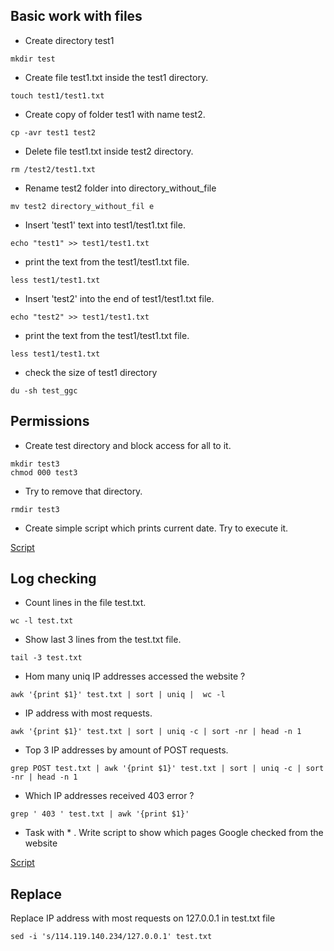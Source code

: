 ##  Basic work with files

- Create directory test1

```console
mkdir test
```

- Create file test1.txt inside the test1 directory.

```console
touch test1/test1.txt
```


-   Create copy of folder test1 with name test2.

```console
cp -avr test1 test2
```
  

-    Delete file test1.txt inside test2 directory.

```console
rm /test2/test1.txt
```


-    Rename test2 folder into directory_without_file

```console
mv test2 directory_without_fil e
```


-    Insert 'test1' text into test1/test1.txt file.

```console
echo "test1" >> test1/test1.txt
```


-    print the text from the test1/test1.txt file.

```console
less test1/test1.txt
```


-    Insert 'test2' into the end of test1/test1.txt file.

```console
echo "test2" >> test1/test1.txt
```


-    print the text from the test1/test1.txt file.

```console
less test1/test1.txt
```


- check the size of test1 directory

```console
du -sh test_ggc
```

## Permissions

-   Create test directory and block access for all to it.

```console
mkdir test3
chmod 000 test3
```


-   Try to remove that directory.

```console
rmdir test3
```


-    Create simple script which prints current date. Try to execute it.

[Script](https://github.com/Vadyamba/test_ggs/blob/main/date.sh)


## Log checking

-  Count lines in the file test.txt.

```console
wc -l test.txt
```

- Show last 3 lines from the test.txt file. 

```console
tail -3 test.txt
```

-  Hom many uniq IP addresses accessed the website ? 

```console
awk '{print $1}' test.txt | sort | uniq |  wc -l
```

-  IP address with most requests.

```console
awk '{print $1}' test.txt | sort | uniq -c | sort -nr | head -n 1
``` 


-  Top 3 IP addresses by amount of POST requests.

```console 
grep POST test.txt | awk '{print $1}' test.txt | sort | uniq -c | sort -nr | head -n 1
```


-  Which IP addresses received 403 error ? 

```console
grep ' 403 ' test.txt | awk '{print $1}'
``` 


- Task with * . Write script to show which pages Google checked from the website 

[Script](https://github.com/Vadyamba/test_ggs/blob/main/google.sh)
## Replace

Replace IP address with most requests on 127.0.0.1 in test.txt file

```console
sed -i 's/114.119.140.234/127.0.0.1' test.txt
``` 
